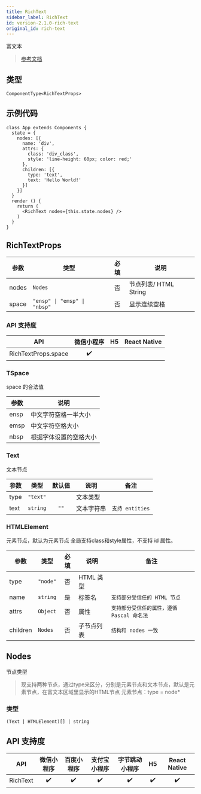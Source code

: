 ```yaml
---
title: RichText
sidebar_label: RichText
id: version-2.1.0-rich-text
original_id: rich-text
---
```


富文本

> [参考文档](https://developers.weixin.qq.com/miniprogram/dev/component/rich-text.html)

## 类型

```tsx
ComponentType<RichTextProps>
```

## 示例代码

```tsx
class App extends Components {
  state = {
    nodes: [{
      name: 'div',
      attrs: {
        class: 'div_class',
        style: 'line-height: 60px; color: red;'
      },
      children: [{
        type: 'text',
        text: 'Hello World!'
      }]
    }]
  }
  render () {
    return (
      <RichText nodes={this.state.nodes} />
    )
  }
}
```

## RichTextProps

<table>
  <thead>
    <tr>
      <th>参数</th>
      <th>类型</th>
      <th style="text-align:center">必填</th>
      <th>说明</th>
    </tr>
  </thead>
  <tbody>
    <tr>
      <td>nodes</td>
      <td><code>Nodes</code></td>
      <td style="text-align:center">否</td>
      <td>节点列表/ HTML String</td>
    </tr>
    <tr>
      <td>space</td>
      <td><code>&quot;ensp&quot; | &quot;emsp&quot; | &quot;nbsp&quot;</code></td>
      <td style="text-align:center">否</td>
      <td>显示连续空格</td>
    </tr>
  </tbody>
</table>

### API 支持度

| API | 微信小程序 | H5 | React Native |
| :---: | :---: | :---: | :---: |
| RichTextProps.space | ✔️ |  |  |

### TSpace

space 的合法值

<table>
  <thead>
    <tr>
      <th>参数</th>
      <th>说明</th>
    </tr>
  </thead>
  <tbody>
    <tr>
      <td>ensp</td>
      <td>中文字符空格一半大小</td>
    </tr>
    <tr>
      <td>emsp</td>
      <td>中文字符空格大小</td>
    </tr>
    <tr>
      <td>nbsp</td>
      <td>根据字体设置的空格大小</td>
    </tr>
  </tbody>
</table>

### Text

文本节点

<table>
  <thead>
    <tr>
      <th>参数</th>
      <th>类型</th>
      <th style="text-align:center">默认值</th>
      <th>说明</th>
      <th>备注</th>
    </tr>
  </thead>
  <tbody>
    <tr>
      <td>type</td>
      <td><code>&quot;text&quot;</code></td>
      <td style="text-align:center"></td>
      <td>文本类型</td>
      <td></td>
    </tr>
    <tr>
      <td>text</td>
      <td><code>string</code></td>
      <td style="text-align:center"><code>&quot;&quot;</code></td>
      <td>文本字符串</td>
      <td><code>支持 entities</code></td>
    </tr>
  </tbody>
</table>

### HTMLElement

元素节点，默认为元素节点
全局支持class和style属性，不支持 id 属性。

<table>
  <thead>
    <tr>
      <th>参数</th>
      <th>类型</th>
      <th style="text-align:center">必填</th>
      <th>说明</th>
      <th>备注</th>
    </tr>
  </thead>
  <tbody>
    <tr>
      <td>type</td>
      <td><code>&quot;node&quot;</code></td>
      <td style="text-align:center">否</td>
      <td>HTML 类型</td>
      <td></td>
    </tr>
    <tr>
      <td>name</td>
      <td><code>string</code></td>
      <td style="text-align:center">是</td>
      <td>标签名</td>
      <td><code>支持部分受信任的 HTML 节点</code></td>
    </tr>
    <tr>
      <td>attrs</td>
      <td><code>Object</code></td>
      <td style="text-align:center">否</td>
      <td>属性</td>
      <td><code>支持部分受信任的属性，遵循 Pascal 命名法</code></td>
    </tr>
    <tr>
      <td>children</td>
      <td><code>Nodes</code></td>
      <td style="text-align:center">否</td>
      <td>子节点列表</td>
      <td><code>结构和 nodes 一致</code></td>
    </tr>
  </tbody>
</table>

## Nodes

节点类型
> 现支持两种节点，通过type来区分，分别是元素节点和文本节点，默认是元素节点，在富文本区域里显示的HTML节点 元素节点：type = node*

### 类型

```tsx
(Text | HTMLElement)[] | string
```

## API 支持度

| API | 微信小程序 | 百度小程序 | 支付宝小程序 | 字节跳动小程序 | H5 | React Native |
| :---: | :---: | :---: | :---: | :---: | :---: | :---: |
| RichText | ✔️ | ✔️ | ✔️ | ✔️ | ✔️ | ✔️ |
